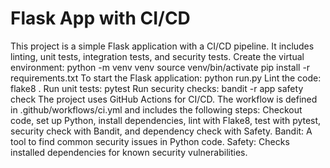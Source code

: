 # Flask App with CI/CD
This project is a simple Flask application with a CI/CD pipeline. It includes linting, unit tests, integration tests, and security tests. Create the virtual environment: python -m venv venv source venv/bin/activate pip install -r requirements.txt To start the Flask application: python run.py Lint the code: flake8 . Run unit tests: pytest Run security checks: bandit -r app safety check The project uses GitHub Actions for CI/CD. The workflow is defined in .github/workflows/ci.yml and includes the following steps: Checkout code, set up Python, install dependencies, lint with Flake8, test with pytest, security check with Bandit, and dependency check with Safety. Bandit: A tool to find common security issues in Python code. Safety: Checks installed dependencies for known security vulnerabilities.

